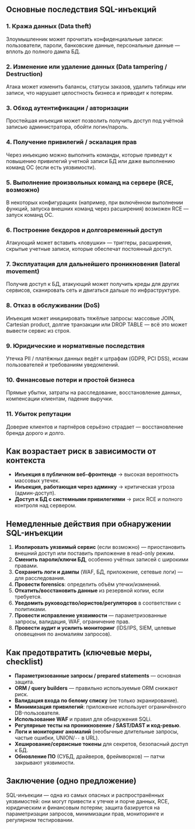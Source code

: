## Основные последствия SQL-инъекций
### 1. **Кража данных (Data theft)**
Злоумышленник может прочитать конфиденциальные записи: пользователи, пароли, банковские данные, персональные данные — вплоть до полного дампа БД.
### 2. **Изменение или удаление данных (Data tampering / Destruction)**
Атака может изменить балансы, статусы заказов, удалить таблицы или записи, что нарушает целостность бизнеса и приводит к потерям.
### 3. **Обход аутентификации / авторизации**
Простейшая инъекция может позволить получить доступ под учётной записью администратора, обойти логин/пароль.
### 4. **Получение привилегий / эскалация прав**
Через инъекцию можно выполнить команды, которые приведут к повышению привилегий учетной записи БД или даже выполнению команд ОС (если есть уязвимости).
### 5. **Выполнение произвольных команд на сервере (RCE, возможно)**
В некоторых конфигурациях (например, при включённом выполнении функций, запуска внешних команд через расширения) возможен RCE — запуск команд ОС.
### 6. **Построение бекдоров и долговременный доступ**
Атакующий может вставить «ловушки» — триггеры, расширения, скрытые учетные записи, которые обеспечат постоянный доступ.
### 7. **Эксплуатация для дальнейшего проникновения (lateral movement)**
Получив доступ к БД, атакующий может получить креды для других сервисов, сканировать сеть и двигаться дальше по инфраструктуре.
### 8. **Отказ в обслуживании (DoS)**
Инъекция может инициировать тяжёлые запросы: массовые JOIN, Cartesian product, долгие транзакции или DROP TABLE — всё это может вывести сервис из строя.
### 9. **Юридические и нормативные последствия**
Утечка PII / платёжных данных ведёт к штрафам (GDPR, PCI DSS), искам пользователей и требованиям уведомлений.
### 10. **Финансовые потери и простой бизнеса**
Прямые убытки, затраты на расследование, восстановление данных, компенсации клиентам, падение выручки.
### 11. **Убыток репутации**
Доверие клиентов и партнёров серьёзно страдает — восстановление бренда дорого и долго.
## Как возрастает риск в зависимости от контекста
- **Инъекция в публичном веб-фронтенде** → высокая вероятность массовых утечек.
- **Инъекция, работающая через админку** → критическая угроза (админ-доступ).
- **Доступ к БД с системными привилегиями** → риск RCE и полного контроля над сервером.
## Немедленные действия при обнаружении SQL-инъекции
1. **Изолировать уязвимый сервис** (если возможно) — приостановить внешний доступ или поставить приложение в read-only режим.
2. **Сменить пароли/ключи БД**, особенно учётных записей с широкими правами.
3. **Сохранить логи и дампы** (WAF, БД, приложение, сетевые логи) — для расследования.
4. **Провести forensics**: определить объём утечки/измнений.
5. **Откатить/восстановить данные** из резервной копии, если требуется.
6. **Уведомить руководство/юристов/регуляторов** в соответствии с политиками.
7. **Провести исправление уязвимости** — параметризованные запросы, валидация, WAF, ограничение прав.
8. **Провести аудит и усилить мониторинг** (IDS/IPS, SIEM, целевые оповещения по аномалиям запросов).
## Как предотвратить (ключевые меры, checklist)
- **Параметризованные запросы / prepared statements** — основная защита.
- **ORM / query builders** — правильно используемые ORM снижают риск.
- **Валидация входа по белому списку** (не только экранирование).
- **Минимизация привилегий**: приложение использует ограничённого DB-пользователя.
- **Использование WAF** и правил для обнаружения SQLi.
- **Регулярные тесты на проникновение / SAST/DAST и код-ревью**.
- **Логи и мониторинг аномалий** (необычные длительные запросы, частые ошибки, UNION/`--` в URL).
- **Хеширование/сервисные токены** для секретов, безопасный доступ к БД.
- **Обновление ПО** (СУБД, драйверов, фреймворков) — патчи закрывают уязвимости.
## Заключение (одно предложение)
SQL-инъекции — одна из самых опасных и распространённых уязвимостей: они могут привести к утечке и порче данных, RCE, юридическим и финансовым потерям; защита базируется на параметризации запросов, минимизации прав, мониторинге и регулярном тестировании.